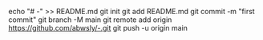 echo "# -" >> README.md 
git init 
git add README.md 
git commit -m "first commit" 
git branch -M main 
git remote add origin https://github.com/abwsly/-.git
 git push -u origin main

